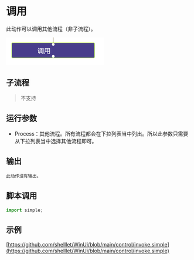 # 调用 
此动作可以调用其他流程（非子流程）。

![action](./images/2022-11-26_192226.png ':size=90%')


## 子流程
> 不支持


## 运行参数


* Process：其他流程。所有流程都会在下拉列表当中列出。所以此参数只需要从下拉列表当中选择其他流程即可。
  
 
## 输出

    此动作没有输出。


## 脚本调用

```python
import simple;

```

## 示例

[https://github.com/shelllet/WinUi/blob/main/control/invoke.simple](https://github.com/shelllet/WinUi/blob/main/control/invoke.simple)


